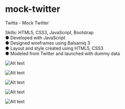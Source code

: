 # mock-twitter
Twitta - Mock Twitter

Skills: HTML5, CSS3, JavaScript, Bootstrap <br/>
● Developed with JavaScript <br/>
● Designed wireframes using Balsamiq 3 <br/>
● Layout and style created using HTML5, CSS3 <br/>
● Modeled from Twitter and launched with dummy data <br/>


![Alt text](https://s3.amazonaws.com/twitta-replicating-twitter/shot1.png?X-Amz-Date=20161105T173150Z&X-Amz-Expires=300&X-Amz-Algorithm=AWS4-HMAC-SHA256&X-Amz-Signature=93078152aed95c32dbdfe498c775a227548235b5eb158940545fd69ae7770dbe&X-Amz-Credential=ASIAJXANQPTUDBBZKE5Q/20161105/us-east-1/s3/aws4_request&X-Amz-SignedHeaders=Host&x-amz-security-token=FQoDYXdzENr//////////wEaDCcQ%2B/wpgkS764S7eyL6AaxDAqbgW%2B7EPDgJZp0Is6tZG5vVBXbZ17rWJju1ypSdTFFSaAduW57E0WN7QhMrw2b7Nk6uze1TOyyGLHrJGVBPFNoAEe8OAgGUGOG4TGPScPzOpKajTs5cmNWxYsQrkP22jCTnfyTNuZ3Pi3JliSDjw9CI5sZRPNrUjOIUzo0/I7q3/lY8Fzc4thVL2HjveENMeTLiV5K3K9aJTeLE4L0KPazruWIpZt5a4tJRC/mbQrO7cZwO6r8%2B3bkO2BVZw4JiTuF5KXi2W7i59y5MsovpPuhwrHF%2BLe8hAjgczkRr5Al2wXWwAbgltkq2W31jjrIYXeVj337ZW5wowan4wAU%3D)

![Alt text](https://s3.amazonaws.com/twitta-replicating-twitter/shot2.png?X-Amz-Date=20161105T173208Z&X-Amz-Expires=300&X-Amz-Algorithm=AWS4-HMAC-SHA256&X-Amz-Signature=9c416623a88275e0dc48632a7e8dc1cd90054bb8174707fcca552064b387fcd2&X-Amz-Credential=ASIAJXANQPTUDBBZKE5Q/20161105/us-east-1/s3/aws4_request&X-Amz-SignedHeaders=Host&x-amz-security-token=FQoDYXdzENr//////////wEaDCcQ%2B/wpgkS764S7eyL6AaxDAqbgW%2B7EPDgJZp0Is6tZG5vVBXbZ17rWJju1ypSdTFFSaAduW57E0WN7QhMrw2b7Nk6uze1TOyyGLHrJGVBPFNoAEe8OAgGUGOG4TGPScPzOpKajTs5cmNWxYsQrkP22jCTnfyTNuZ3Pi3JliSDjw9CI5sZRPNrUjOIUzo0/I7q3/lY8Fzc4thVL2HjveENMeTLiV5K3K9aJTeLE4L0KPazruWIpZt5a4tJRC/mbQrO7cZwO6r8%2B3bkO2BVZw4JiTuF5KXi2W7i59y5MsovpPuhwrHF%2BLe8hAjgczkRr5Al2wXWwAbgltkq2W31jjrIYXeVj337ZW5wowan4wAU%3D)

![Alt text](https://s3.amazonaws.com/twitta-replicating-twitter/shot3.png?X-Amz-Date=20161105T173226Z&X-Amz-Expires=300&X-Amz-Algorithm=AWS4-HMAC-SHA256&X-Amz-Signature=2c9722a1344a0666df2507ed543d01e763d1d7469d0e496bc83bbec480fdb0d2&X-Amz-Credential=ASIAJXANQPTUDBBZKE5Q/20161105/us-east-1/s3/aws4_request&X-Amz-SignedHeaders=Host&x-amz-security-token=FQoDYXdzENr//////////wEaDCcQ%2B/wpgkS764S7eyL6AaxDAqbgW%2B7EPDgJZp0Is6tZG5vVBXbZ17rWJju1ypSdTFFSaAduW57E0WN7QhMrw2b7Nk6uze1TOyyGLHrJGVBPFNoAEe8OAgGUGOG4TGPScPzOpKajTs5cmNWxYsQrkP22jCTnfyTNuZ3Pi3JliSDjw9CI5sZRPNrUjOIUzo0/I7q3/lY8Fzc4thVL2HjveENMeTLiV5K3K9aJTeLE4L0KPazruWIpZt5a4tJRC/mbQrO7cZwO6r8%2B3bkO2BVZw4JiTuF5KXi2W7i59y5MsovpPuhwrHF%2BLe8hAjgczkRr5Al2wXWwAbgltkq2W31jjrIYXeVj337ZW5wowan4wAU%3D)

![Alt text](https://s3.amazonaws.com/twitta-replicating-twitter/shot4.png?X-Amz-Date=20161105T173240Z&X-Amz-Expires=300&X-Amz-Algorithm=AWS4-HMAC-SHA256&X-Amz-Signature=e3294f2629456e3f92af4ecb127b4a35c1f6a6435a9ac06277527e0dec16da98&X-Amz-Credential=ASIAJXANQPTUDBBZKE5Q/20161105/us-east-1/s3/aws4_request&X-Amz-SignedHeaders=Host&x-amz-security-token=FQoDYXdzENr//////////wEaDCcQ%2B/wpgkS764S7eyL6AaxDAqbgW%2B7EPDgJZp0Is6tZG5vVBXbZ17rWJju1ypSdTFFSaAduW57E0WN7QhMrw2b7Nk6uze1TOyyGLHrJGVBPFNoAEe8OAgGUGOG4TGPScPzOpKajTs5cmNWxYsQrkP22jCTnfyTNuZ3Pi3JliSDjw9CI5sZRPNrUjOIUzo0/I7q3/lY8Fzc4thVL2HjveENMeTLiV5K3K9aJTeLE4L0KPazruWIpZt5a4tJRC/mbQrO7cZwO6r8%2B3bkO2BVZw4JiTuF5KXi2W7i59y5MsovpPuhwrHF%2BLe8hAjgczkRr5Al2wXWwAbgltkq2W31jjrIYXeVj337ZW5wowan4wAU%3D)

![Alt text](https://s3.amazonaws.com/twitta-replicating-twitter/shot5.png?X-Amz-Date=20161105T173257Z&X-Amz-Expires=300&X-Amz-Algorithm=AWS4-HMAC-SHA256&X-Amz-Signature=346477fb20dbf0b41e906d9a65b7e87e50724dc74c318b0a57d27041eeba81f3&X-Amz-Credential=ASIAJXANQPTUDBBZKE5Q/20161105/us-east-1/s3/aws4_request&X-Amz-SignedHeaders=Host&x-amz-security-token=FQoDYXdzENr//////////wEaDCcQ%2B/wpgkS764S7eyL6AaxDAqbgW%2B7EPDgJZp0Is6tZG5vVBXbZ17rWJju1ypSdTFFSaAduW57E0WN7QhMrw2b7Nk6uze1TOyyGLHrJGVBPFNoAEe8OAgGUGOG4TGPScPzOpKajTs5cmNWxYsQrkP22jCTnfyTNuZ3Pi3JliSDjw9CI5sZRPNrUjOIUzo0/I7q3/lY8Fzc4thVL2HjveENMeTLiV5K3K9aJTeLE4L0KPazruWIpZt5a4tJRC/mbQrO7cZwO6r8%2B3bkO2BVZw4JiTuF5KXi2W7i59y5MsovpPuhwrHF%2BLe8hAjgczkRr5Al2wXWwAbgltkq2W31jjrIYXeVj337ZW5wowan4wAU%3D)

